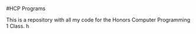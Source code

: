 #HCP Programs

This is a repository with all my code for the Honors Computer Programming 1 Class.
h
